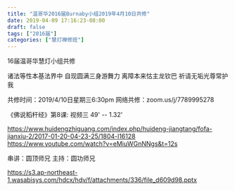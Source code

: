 ```yaml
---
title: "温哥华2016届Burnaby小组2019年4月10日共修"
date: 2019-04-09 17:16:23-08:00
draft: false
tags: ["2016届"]
categories: ["慧灯禅修班"]
---
```

16届温哥华慧灯小组共修

诸法等性本基法界中 
自现圆满三身游舞力
离障本来怙主龙钦巴 
祈请无垢光尊常护我 

共修时间：2019/4/10日星期三6:30pm
网络共修：zoom.us/j/7789995278 

《佛说稻杆经》第8课:  视频三 49' -- 1.32'

https://www.huidengzhiguang.com/index.php/huideng-jiangtang/fofa-jianxiu-2/2017-01-20-04-23-25/1804-l16128
https://www.youtube.com/watch?v=eMiuWGnNNgs&t=12s

串讲：圆顶师兄
主持：圆功师兄

https://s3.ap-northeast-1.wasabisys.com/hdcx/hdv/f/attachments/336/file_d609d98.pptx
